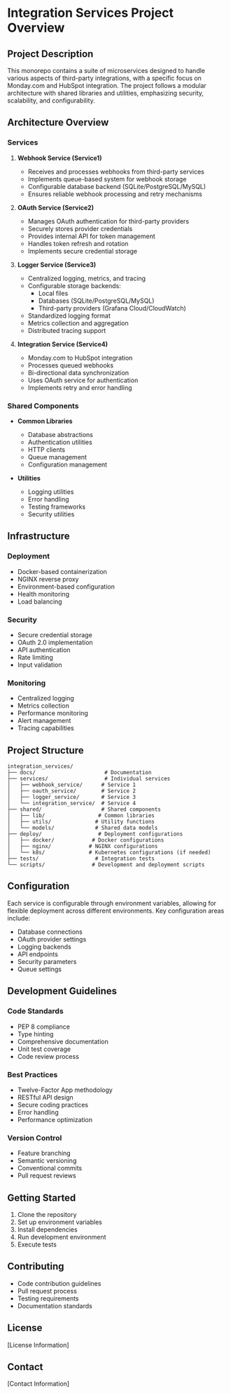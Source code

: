 # Integration Services Project Overview

## Project Description
This monorepo contains a suite of microservices designed to handle various aspects of third-party integrations, with a specific focus on Monday.com and HubSpot integration. The project follows a modular architecture with shared libraries and utilities, emphasizing security, scalability, and configurability.

## Architecture Overview

### Services

1. **Webhook Service (Service1)**
   - Receives and processes webhooks from third-party services
   - Implements queue-based system for webhook storage
   - Configurable database backend (SQLite/PostgreSQL/MySQL)
   - Ensures reliable webhook processing and retry mechanisms

2. **OAuth Service (Service2)**
   - Manages OAuth authentication for third-party providers
   - Securely stores provider credentials
   - Provides internal API for token management
   - Handles token refresh and rotation
   - Implements secure credential storage

3. **Logger Service (Service3)**
   - Centralized logging, metrics, and tracing
   - Configurable storage backends:
     - Local files
     - Databases (SQLite/PostgreSQL/MySQL)
     - Third-party providers (Grafana Cloud/CloudWatch)
   - Standardized logging format
   - Metrics collection and aggregation
   - Distributed tracing support

4. **Integration Service (Service4)**
   - Monday.com to HubSpot integration
   - Processes queued webhooks
   - Bi-directional data synchronization
   - Uses OAuth service for authentication
   - Implements retry and error handling

### Shared Components

- **Common Libraries**
  - Database abstractions
  - Authentication utilities
  - HTTP clients
  - Queue management
  - Configuration management

- **Utilities**
  - Logging utilities
  - Error handling
  - Testing frameworks
  - Security utilities

## Infrastructure

### Deployment
- Docker-based containerization
- NGINX reverse proxy
- Environment-based configuration
- Health monitoring
- Load balancing

### Security
- Secure credential storage
- OAuth 2.0 implementation
- API authentication
- Rate limiting
- Input validation

### Monitoring
- Centralized logging
- Metrics collection
- Performance monitoring
- Alert management
- Tracing capabilities

## Project Structure
```
integration_services/
├── docs/                      # Documentation
├── services/                  # Individual services
│   ├── webhook_service/      # Service 1
│   ├── oauth_service/        # Service 2
│   ├── logger_service/       # Service 3
│   └── integration_service/  # Service 4
├── shared/                   # Shared components
│   ├── lib/                 # Common libraries
│   ├── utils/              # Utility functions
│   └── models/             # Shared data models
├── deploy/                  # Deployment configurations
│   ├── docker/            # Docker configurations
│   ├── nginx/            # NGINX configurations
│   └── k8s/              # Kubernetes configurations (if needed)
├── tests/                  # Integration tests
└── scripts/               # Development and deployment scripts
```

## Configuration
Each service is configurable through environment variables, allowing for flexible deployment across different environments. Key configuration areas include:

- Database connections
- OAuth provider settings
- Logging backends
- API endpoints
- Security parameters
- Queue settings

## Development Guidelines

### Code Standards
- PEP 8 compliance
- Type hinting
- Comprehensive documentation
- Unit test coverage
- Code review process

### Best Practices
- Twelve-Factor App methodology
- RESTful API design
- Secure coding practices
- Error handling
- Performance optimization

### Version Control
- Feature branching
- Semantic versioning
- Conventional commits
- Pull request reviews

## Getting Started
1. Clone the repository
2. Set up environment variables
3. Install dependencies
4. Run development environment
5. Execute tests

## Contributing
- Code contribution guidelines
- Pull request process
- Testing requirements
- Documentation standards

## License
[License Information]

## Contact
[Contact Information] 
